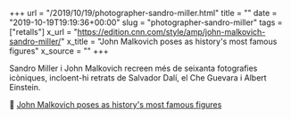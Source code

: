 +++
url = "/2019/10/19/photographer-sandro-miller.html"
title = ""
date = "2019-10-19T19:19:36+00:00"
slug = "photographer-sandro-miller"
tags = ["retalls"]
x_url = "https://edition.cnn.com/style/amp/john-malkovich-sandro-miller/"
x_title = "John Malkovich poses as history's most famous figures"
x_source = ""
+++

Sandro Miller i John Malkovich recreen més de seixanta fotografies icòniques, incloent-hi retrats de Salvador Dalí, el Che Guevara i Albert Einstein.

📎 [John Malkovich poses as history's most famous figures](https://edition.cnn.com/style/amp/john-malkovich-sandro-miller/)
